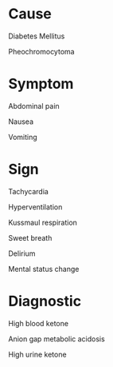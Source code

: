 # Cause

Diabetes Mellitus

Pheochromocytoma

# Symptom

Abdominal pain

Nausea

Vomiting

# Sign

Tachycardia

Hyperventilation

Kussmaul respiration

Sweet breath

Delirium

Mental status change

# Diagnostic

High blood ketone

Anion gap metabolic acidosis

High urine ketone
